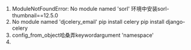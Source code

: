 1. ModuleNotFoundError: No module named 'sorl'
    环境中安装sorl-thumbnail==12.5.0
2. No module named 'djcelery_email'
    pip install celery
    pip install django-celery
3. 	config_from_object哈桑弄keywordargument 'namespace'
4. 